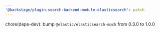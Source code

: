 ```yaml
---
'@backstage/plugin-search-backend-module-elasticsearch': patch
---
```


chore(deps-dev): bump `@elastic/elasticsearch-mock` from 0.3.0 to 1.0.0
